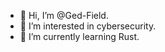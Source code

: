 - 👋 Hi, I’m @Ged-Field.
- 👀 I’m interested in cybersecurity.
- 🌱 I’m currently learning Rust.

<!---
Ged-Field/Ged-Field is a ✨ special ✨ repository because its `README.md` (this file) appears on your GitHub profile.
You can click the Preview link to take a look at your changes.
--->
